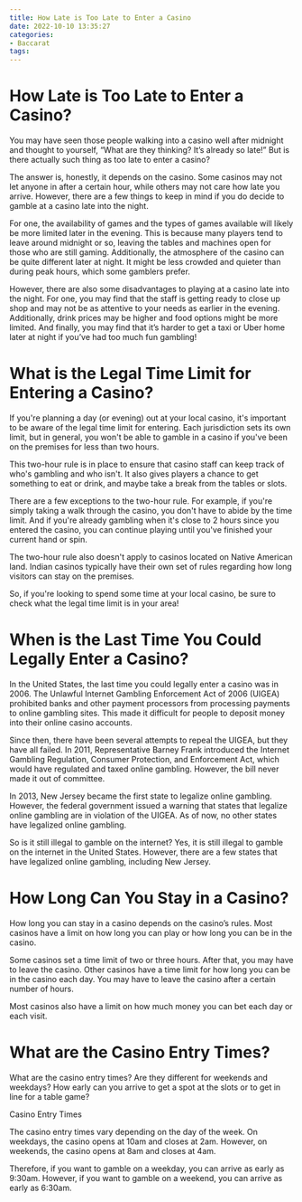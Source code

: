 ```yaml
---
title: How Late is Too Late to Enter a Casino
date: 2022-10-10 13:35:27
categories:
- Baccarat
tags:
---
```



#  How Late is Too Late to Enter a Casino?

You may have seen those people walking into a casino well after midnight and thought to yourself, “What are they thinking? It’s already so late!” But is there actually such thing as too late to enter a casino?

The answer is, honestly, it depends on the casino. Some casinos may not let anyone in after a certain hour, while others may not care how late you arrive. However, there are a few things to keep in mind if you do decide to gamble at a casino late into the night.

For one, the availability of games and the types of games available will likely be more limited later in the evening. This is because many players tend to leave around midnight or so, leaving the tables and machines open for those who are still gaming. Additionally, the atmosphere of the casino can be quite different later at night. It might be less crowded and quieter than during peak hours, which some gamblers prefer.

However, there are also some disadvantages to playing at a casino late into the night. For one, you may find that the staff is getting ready to close up shop and may not be as attentive to your needs as earlier in the evening. Additionally, drink prices may be higher and food options might be more limited. And finally, you may find that it’s harder to get a taxi or Uber home later at night if you’ve had too much fun gambling!

#  What is the Legal Time Limit for Entering a Casino?

If you're planning a day (or evening) out at your local casino, it's important to be aware of the legal time limit for entering. Each jurisdiction sets its own limit, but in general, you won't be able to gamble in a casino if you've been on the premises for less than two hours.

This two-hour rule is in place to ensure that casino staff can keep track of who's gambling and who isn't. It also gives players a chance to get something to eat or drink, and maybe take a break from the tables or slots.

There are a few exceptions to the two-hour rule. For example, if you're simply taking a walk through the casino, you don't have to abide by the time limit. And if you're already gambling when it's close to 2 hours since you entered the casino, you can continue playing until you've finished your current hand or spin.

The two-hour rule also doesn't apply to casinos located on Native American land. Indian casinos typically have their own set of rules regarding how long visitors can stay on the premises.

So, if you're looking to spend some time at your local casino, be sure to check what the legal time limit is in your area!

#  When is the Last Time You Could Legally Enter a Casino?

In the United States, the last time you could legally enter a casino was in 2006. The Unlawful Internet Gambling Enforcement Act of 2006 (UIGEA) prohibited banks and other payment processors from processing payments to online gambling sites. This made it difficult for people to deposit money into their online casino accounts.

Since then, there have been several attempts to repeal the UIGEA, but they have all failed. In 2011, Representative Barney Frank introduced the Internet Gambling Regulation, Consumer Protection, and Enforcement Act, which would have regulated and taxed online gambling. However, the bill never made it out of committee.

In 2013, New Jersey became the first state to legalize online gambling. However, the federal government issued a warning that states that legalize online gambling are in violation of the UIGEA. As of now, no other states have legalized online gambling.

So is it still illegal to gamble on the internet? Yes, it is still illegal to gamble on the internet in the United States. However, there are a few states that have legalized online gambling, including New Jersey.

#  How Long Can You Stay in a Casino?

How long you can stay in a casino depends on the casino’s rules. Most casinos have a limit on how long you can play or how long you can be in the casino.

Some casinos set a time limit of two or three hours. After that, you may have to leave the casino. Other casinos have a time limit for how long you can be in the casino each day. You may have to leave the casino after a certain number of hours.

Most casinos also have a limit on how much money you can bet each day or each visit.

#  What are the Casino Entry Times?

What are the casino entry times? Are they different for weekends and weekdays? How early can you arrive to get a spot at the slots or to get in line for a table game?

Casino Entry Times

The casino entry times vary depending on the day of the week. On weekdays, the casino opens at 10am and closes at 2am. However, on weekends, the casino opens at 8am and closes at 4am.

Therefore, if you want to gamble on a weekday, you can arrive as early as 9:30am. However, if you want to gamble on a weekend, you can arrive as early as 6:30am.